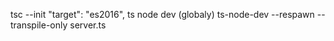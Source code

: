 tsc --init      "target": "es2016",    ts node dev (globaly)  ts-node-dev --respawn --transpile-only server.ts 
